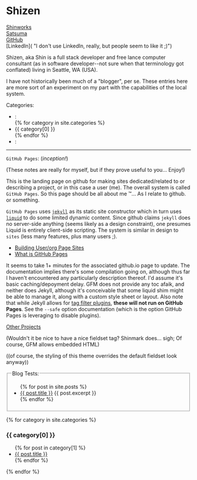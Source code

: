 # Shizen

[Shinworks](www.shinworks.co "My 'professional' website")   
[Satsuma](www.satsuma.me "My personal website")  
[GitHub](https://github.com/Shizen/shizen.github.io)  
[LinkedIn]( "I don't use LinkedIn, really, but people seem to like it ;)")  

Shizen, aka Shin is a full stack developer and free lance computer consultant (as in software developer--not sure when that terminology got conflated) living in Seattle, WA (USA).

I have not historically been much of a "blogger", per se.  These entries here are more sort of an experiment on my part with the capabilities of the local system.

Categories:  

<ul>
  <li class="horizontal-list">:</li>
{% for category in site.categories %}
  <li class="horizontal-list">{{ category[0] }}</li>
{% endfor %}
  <li class="horizontal-list">:</li>
</ul>

---

`GitHub Pages`:  (*inception!*)

(These notes are really for myself, but if they prove useful to you... Enjoy!)

This is the landing page on github for making sites dedicated/related to or describing a project, or in this case a user (me).  The overall system is called `GitHub Pages`.  So this page should be all about me :tm:... As I relate to github.  or something.

`GitHub Pages` uses [`jekyll`](https://github.com/jekyll/jekyll) as its static site constructor which in turn uses [`liquid`](https://shopify.github.io/liquid/basics/introduction/) to do some limited dynamic content.  Since github claims `jekyll` does no server-side anything (seems likely as a design constraint), one presumes Liquid is entirely client-side scripting.  The system is similar in design to `sites` (less many features, plus many users ;).

- [Building User/org Page Sites](https://help.github.com/articles/user-organization-and-project-pages/)
- [What is GitHub Pages](https://help.github.com/articles/what-is-github-pages/)

It seems to take 1+ minutes for the associated github.io page to update.  The documentation implies there's some compilation going on, although thus far I haven't encountered any particularly description thereof.  I'd assume it's basic caching/depoyment delay.  GFM does not provide any toc afaik, and neither does Jekyll, although it's conceivable that some liquid shim might be able to manage it, along with a custom style sheet or layout.  Also note that while Jekyll allows for [tag filter plugins](https://jekyllrb.com/docs/plugins/), **these will not run on GitHub Pages**.  See the `--safe` option documentation (which is the option GitHub Pages is leveraging to disable plugins).

[Other Projects](Another.md)

(Wouldn't it be nice to have a nice fieldset tag?  Shinmark does... sigh;  Of course, GFM allows embedded HTML)

((of course, the styling of this theme overrides the default fieldset look anyway))

<fieldset>
  <legend>Blog Tests:</legend>  
  <ul>
    {% for post in site.posts %}
      <li>
        <a href="{{ post.url }}">{{ post.title }}</a>
        {{ post.excerpt }}
      </li>
    {% endfor %}
  </ul>
</fieldset>

{% for category in site.categories %}
  <h3>{{ category[0] }}</h3>
  <ul>
    {% for post in category[1] %}
      <li><a href="{{ post.url }}">{{ post.title }}</a></li>
    {% endfor %}
  </ul>
{% endfor %}
